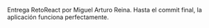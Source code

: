 Entrega RetoReact por Miguel Arturo Reina. 
Hasta el commit final, la aplicación funciona perfectamente.
